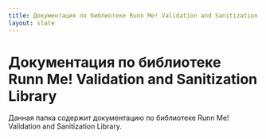 ```yaml
---
title: Документация по библиотеке Runn Me! Validation and Sanitization Library
layout: slate
---
```


Документация по библиотеке Runn Me! Validation and Sanitization Library
=========================================================================

Данная папка содержит документацию по библиотеке Runn Me! Validation and Sanitization Library.